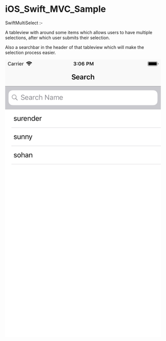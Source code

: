 # iOS_Swift_MVC_Sample


SwiftMultiSelect :- 

A tableview with around some items which allows users to have multiple selections, after which user submits their selection.

Also a searchbar in the header of that tableview which will make the selection process easier.


![alt text](https://raw.githubusercontent.com/Mprogrammer2020/iOS_Swift_Sample/master/Simulator%20Screen%20Shot%20-%20iPhone%208%20-%202019-08-21%20at%2015.06.11.png)
